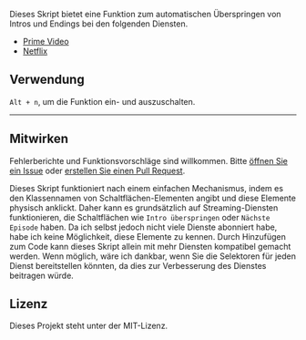 Dieses Skript bietet eine Funktion zum automatischen Überspringen von Intros und Endings bei den folgenden Diensten.

- [Prime Video](https://amazon.co.jp/gp/video/storefront)
- [Netflix](https://netflix.com)

## Verwendung

`Alt + n`, um die Funktion ein- und auszuschalten.

---

## Mitwirken

Fehlerberichte und Funktionsvorschläge sind willkommen. Bitte [öffnen Sie ein Issue](https://github.com/yossy17/streaming-services-skipper/issues) oder [erstellen Sie einen Pull Request](https://github.com/yossy17/streaming-services-skipper/pulls).

Dieses Skript funktioniert nach einem einfachen Mechanismus, indem es den Klassennamen von Schaltflächen-Elementen angibt und diese Elemente physisch anklickt.
Daher kann es grundsätzlich auf Streaming-Diensten funktionieren, die Schaltflächen wie `Intro überspringen` oder `Nächste Episode` haben.
Da ich selbst jedoch nicht viele Dienste abonniert habe, habe ich keine Möglichkeit, diese Elemente zu kennen.
Durch Hinzufügen zum Code kann dieses Skript allein mit mehr Diensten kompatibel gemacht werden.
Wenn möglich, wäre ich dankbar, wenn Sie die Selektoren für jeden Dienst bereitstellen könnten, da dies zur Verbesserung des Dienstes beitragen würde.

## Lizenz

Dieses Projekt steht unter der MIT-Lizenz.
